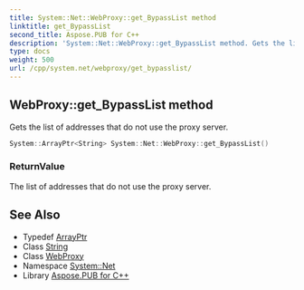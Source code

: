 ```yaml
---
title: System::Net::WebProxy::get_BypassList method
linktitle: get_BypassList
second_title: Aspose.PUB for C++
description: 'System::Net::WebProxy::get_BypassList method. Gets the list of addresses that do not use the proxy server in C++.'
type: docs
weight: 500
url: /cpp/system.net/webproxy/get_bypasslist/
---
```

## WebProxy::get_BypassList method


Gets the list of addresses that do not use the proxy server.

```cpp
System::ArrayPtr<String> System::Net::WebProxy::get_BypassList()
```


### ReturnValue

The list of addresses that do not use the proxy server.

## See Also

* Typedef [ArrayPtr](../../../system/arrayptr/)
* Class [String](../../../system/string/)
* Class [WebProxy](../)
* Namespace [System::Net](../../)
* Library [Aspose.PUB for C++](../../../)
